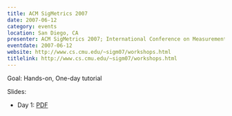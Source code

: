 ```yaml
---
title: ACM SigMetrics 2007
date: 2007-06-12
category: events
location: San Diego, CA
presenter: ACM SigMetrics 2007; International Conference on Measurement and Modeling of Computer Systems
eventdate: 2007-06-12
website: http://www.cs.cmu.edu/~sigm07/workshops.html
titlelink: http://www.cs.cmu.edu/~sigm07/workshops.html
---
```


Goal: Hands-on, One-day tutorial

Slides:
- Day 1: [PDF](https://docs.google.com/open?id=0B4EuVzA5UdPROHp0UHF1QVdJWnc)
